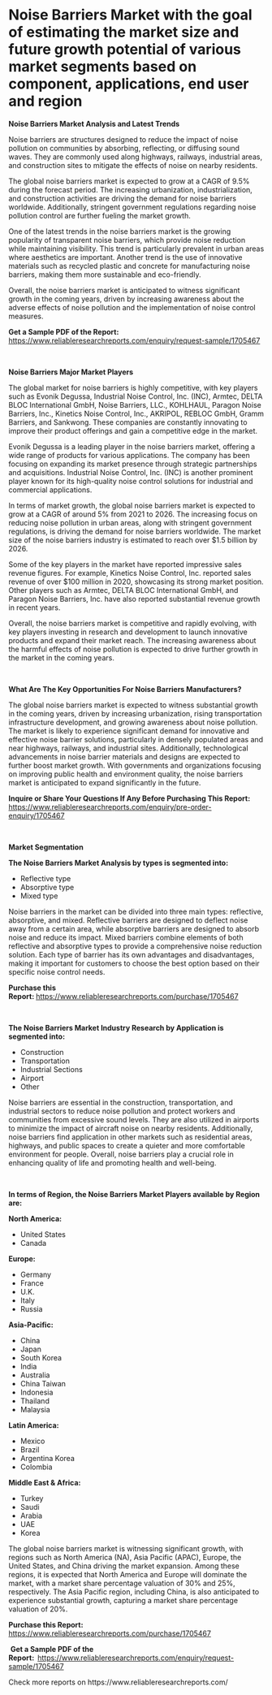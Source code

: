 <p><h1>Noise Barriers Market with the goal of estimating the market size and future growth potential of various market segments based on component, applications, end user and region</h1></p><p><strong>Noise Barriers Market Analysis and Latest Trends</strong></p>
<p><p>Noise barriers are structures designed to reduce the impact of noise pollution on communities by absorbing, reflecting, or diffusing sound waves. They are commonly used along highways, railways, industrial areas, and construction sites to mitigate the effects of noise on nearby residents.</p><p>The global noise barriers market is expected to grow at a CAGR of 9.5% during the forecast period. The increasing urbanization, industrialization, and construction activities are driving the demand for noise barriers worldwide. Additionally, stringent government regulations regarding noise pollution control are further fueling the market growth.</p><p>One of the latest trends in the noise barriers market is the growing popularity of transparent noise barriers, which provide noise reduction while maintaining visibility. This trend is particularly prevalent in urban areas where aesthetics are important. Another trend is the use of innovative materials such as recycled plastic and concrete for manufacturing noise barriers, making them more sustainable and eco-friendly.</p><p>Overall, the noise barriers market is anticipated to witness significant growth in the coming years, driven by increasing awareness about the adverse effects of noise pollution and the implementation of noise control measures.</p></p>
<p><strong>Get a Sample PDF of the Report:&nbsp;</strong> <a href="https://www.reliableresearchreports.com/enquiry/request-sample/1705467">https://www.reliableresearchreports.com/enquiry/request-sample/1705467</a></p>
<p>&nbsp;</p>
<p><strong>Noise Barriers Major Market Players</strong></p>
<p><p>The global market for noise barriers is highly competitive, with key players such as Evonik Degussa, Industrial Noise Control, Inc. (INC), Armtec, DELTA BLOC International GmbH, Noise Barriers, LLC., KOHLHAUL, Paragon Noise Barriers, Inc., Kinetics Noise Control, Inc., AKRIPOL, REBLOC GmbH, Gramm Barriers, and Sankwong. These companies are constantly innovating to improve their product offerings and gain a competitive edge in the market.</p><p>Evonik Degussa is a leading player in the noise barriers market, offering a wide range of products for various applications. The company has been focusing on expanding its market presence through strategic partnerships and acquisitions. Industrial Noise Control, Inc. (INC) is another prominent player known for its high-quality noise control solutions for industrial and commercial applications.</p><p>In terms of market growth, the global noise barriers market is expected to grow at a CAGR of around 5% from 2021 to 2026. The increasing focus on reducing noise pollution in urban areas, along with stringent government regulations, is driving the demand for noise barriers worldwide. The market size of the noise barriers industry is estimated to reach over $1.5 billion by 2026.</p><p>Some of the key players in the market have reported impressive sales revenue figures. For example, Kinetics Noise Control, Inc. reported sales revenue of over $100 million in 2020, showcasing its strong market position. Other players such as Armtec, DELTA BLOC International GmbH, and Paragon Noise Barriers, Inc. have also reported substantial revenue growth in recent years.</p><p>Overall, the noise barriers market is competitive and rapidly evolving, with key players investing in research and development to launch innovative products and expand their market reach. The increasing awareness about the harmful effects of noise pollution is expected to drive further growth in the market in the coming years.</p></p>
<p>&nbsp;</p>
<p><strong>What Are The Key Opportunities For Noise Barriers Manufacturers?</strong></p>
<p><p>The global noise barriers market is expected to witness substantial growth in the coming years, driven by increasing urbanization, rising transportation infrastructure development, and growing awareness about noise pollution. The market is likely to experience significant demand for innovative and effective noise barrier solutions, particularly in densely populated areas and near highways, railways, and industrial sites. Additionally, technological advancements in noise barrier materials and designs are expected to further boost market growth. With governments and organizations focusing on improving public health and environment quality, the noise barriers market is anticipated to expand significantly in the future.</p></p>
<p><strong>Inquire or Share Your Questions If Any Before Purchasing This Report:</strong> <a href="https://www.reliableresearchreports.com/enquiry/pre-order-enquiry/1705467">https://www.reliableresearchreports.com/enquiry/pre-order-enquiry/1705467</a></p>
<p>&nbsp;</p>
<p><strong>Market Segmentation</strong></p>
<p><strong>The Noise Barriers Market Analysis by types is segmented into:</strong></p>
<p><ul><li>Reflective type</li><li>Absorptive type</li><li>Mixed type</li></ul></p>
<p><p>Noise barriers in the market can be divided into three main types: reflective, absorptive, and mixed. Reflective barriers are designed to deflect noise away from a certain area, while absorptive barriers are designed to absorb noise and reduce its impact. Mixed barriers combine elements of both reflective and absorptive types to provide a comprehensive noise reduction solution. Each type of barrier has its own advantages and disadvantages, making it important for customers to choose the best option based on their specific noise control needs.</p></p>
<p><strong>Purchase this Report:&nbsp;</strong><a href="https://www.reliableresearchreports.com/purchase/1705467">https://www.reliableresearchreports.com/purchase/1705467</a></p>
<p>&nbsp;</p>
<p><strong>The Noise Barriers Market Industry Research by Application is segmented into:</strong></p>
<p><ul><li>Construction</li><li>Transportation</li><li>Industrial Sections</li><li>Airport</li><li>Other</li></ul></p>
<p><p>Noise barriers are essential in the construction, transportation, and industrial sectors to reduce noise pollution and protect workers and communities from excessive sound levels. They are also utilized in airports to minimize the impact of aircraft noise on nearby residents. Additionally, noise barriers find application in other markets such as residential areas, highways, and public spaces to create a quieter and more comfortable environment for people. Overall, noise barriers play a crucial role in enhancing quality of life and promoting health and well-being.</p></p>
<p>&nbsp;</p>
<p><strong>In terms of Region, the Noise Barriers Market Players available by Region are:</strong></p>
<p>
    <p> <strong> North America: </strong>
        <ul>
            <li>United States</li>
            <li>Canada</li>
        </ul>
        </p> 
    <p> <strong> Europe: </strong>
        <ul>
            <li>Germany</li>
            <li>France</li>
            <li>U.K.</li>
            <li>Italy</li>
            <li>Russia</li>
        </ul>
        </p> 
    <p> <strong> Asia-Pacific: </strong>
        <ul>
            <li>China</li>
            <li>Japan</li>
            <li>South Korea</li>
            <li>India</li>
            <li>Australia</li>
            <li>China Taiwan</li>
            <li>Indonesia</li>
            <li>Thailand</li>
            <li>Malaysia</li>
        </ul>
        </p> 
    <p> <strong> Latin America: </strong>
        <ul>
            <li>Mexico</li>
            <li>Brazil</li>
            <li>Argentina Korea</li>
            <li>Colombia</li>
        </ul>
        </p> 
    <p> <strong> Middle East & Africa: </strong>
        <ul>
            <li>Turkey</li>
            <li>Saudi</li>
            <li>Arabia</li>
            <li>UAE</li>
            <li>Korea</li>
        </ul>
    </p>
    </p>
<p><p>The global noise barriers market is witnessing significant growth, with regions such as North America (NA), Asia Pacific (APAC), Europe, the United States, and China driving the market expansion. Among these regions, it is expected that North America and Europe will dominate the market, with a market share percentage valuation of 30% and 25%, respectively. The Asia Pacific region, including China, is also anticipated to experience substantial growth, capturing a market share percentage valuation of 20%.</p></p>
<p><strong>Purchase this Report: </strong><a href="https://www.reliableresearchreports.com/purchase/1705467">https://www.reliableresearchreports.com/purchase/1705467</a></p>
<p>&nbsp;<strong>Get a Sample PDF of the Report:&nbsp;&nbsp;</strong><a href="https://www.reliableresearchreports.com/enquiry/request-sample/1705467">https://www.reliableresearchreports.com/enquiry/request-sample/1705467</a></p>
<p><strong></strong></p>
<p>Check more reports on https://www.reliableresearchreports.com/</p>